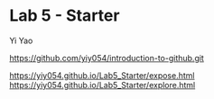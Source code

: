 # Lab 5 - Starter
Yi Yao 

https://github.com/yiy054/introduction-to-github.git

https://yiy054.github.io/Lab5_Starter/expose.html
https://yiy054.github.io/Lab5_Starter/explore.html
